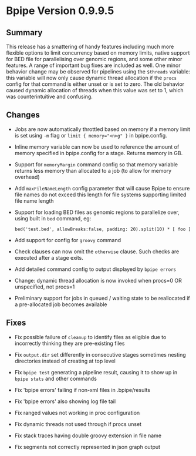 Bpipe Version 0.9.9.5
===============

## Summary

This release has a smattering of handy features including much more flexible
options to limit concurrency based on memory limits, native support for
BED file for parallelising over genomic regions, and some other minor features.
A range of important bug fixes are included as well. One minor behavior change may 
be observed for pipelines using the `$threads` variable: this variable will now
only cause dynamic thread allocation if the `procs` config for that command is
either unset or is set to zero. The old behavior caused dynamic allocation of threads when
this value was set to 1, which was counterintuitive and confusing.

## Changes

 - Jobs are now automatically throttled based on memory if a memory 
   limit is set using `-m` flag or `limit { memory="<n>g" }` in bpipe.config.

 - Inline memory variable can now be used to reference the amount of memory
   specified in bpipe.config for a stage. Returns memory in GB.

 - Support for `memoryMargin` command config so that memory variable returns
   less memory than allocated to a job (to allow for memory overhead)
 
 - Add `maxFileNameLength` config parameter that will cause Bpipe to ensure file names
   do not exceed this length for file systems supporting limited file name length

 - Support for loading BED files as genomic regions to parallelize over,
   using built in `bed` command, eg: 
   
   `bed('test.bed', allowBreaks:false, padding: 20).split(10) * [ foo ]`

 - Add support for config for `groovy` command

 - Check clauses can now omit the `otherwise` clause. Such checks are 
   executed after a stage exits.

 - Add detailed command config to output displayed by `bpipe errors`

 - Change: dynamic thread allocation is now invoked when procs=0 
   OR unspecified, not procs=1 

 - Preliminary support for jobs in queued / waiting state to be reallocated
   if a pre-allocated job becomes available

## Fixes

 - Fix possible failure of `cleanup` to identify files as eligible due to incorrectly
   thinking they are pre-existing files

 - Fix `output.dir` set differently in consecutive stages sometimes nesting directories
   instead of creating at top level

 - Fix `bpipe test` generating a pipeline result, causing it to show up in `bpipe stats` and
   other commands

 - Fix 'bpipe errors' failing if non-xml files in .bpipe/results 

 - Fix 'bpipe errors' also showing log file tail                 

 - Fix ranged values not working in proc configuration    

 - Fix dynamic threads not used through if procs unset 

 - Fix stack traces having double groovy extension in file name

 - Fix segments not correctly represented in json graph output

